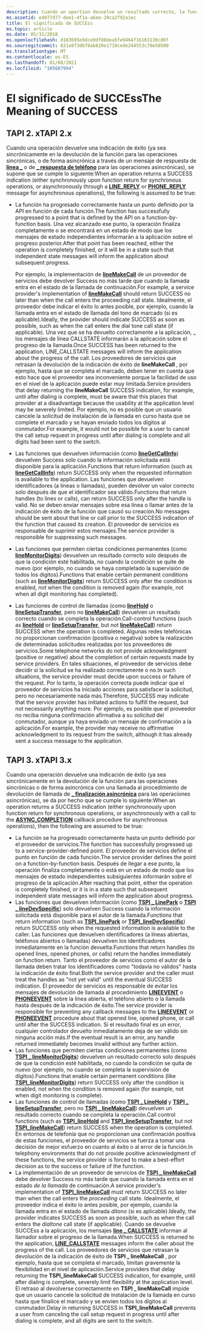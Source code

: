 ```yaml
---
description: Cuando un opertion devuelve un resultado correcto, la función ha progresado correctamente hasta un punto definido por la API en función de la función.
ms.assetid: e4077d77-dee1-4f1a-a6ee-20ca2f92a1ec
title: El significado de SUCCEss
ms.topic: article
ms.date: 05/31/2018
ms.openlocfilehash: d183695e9dce9df88dea5fe9464f16163130cd0f
ms.sourcegitcommit: 831e8f3db78ab820e1710cede244553c70e50500
ms.translationtype: MT
ms.contentlocale: es-ES
ms.lasthandoff: 01/08/2021
ms.locfileid: "105687994"
---
```

# <a name="the-meaning-of-success"></a><span data-ttu-id="025c8-103">El significado de SUCCEss</span><span class="sxs-lookup"><span data-stu-id="025c8-103">The Meaning of SUCCESS</span></span>

## <a name="tapi-2x"></a><span data-ttu-id="025c8-104">TAPI 2. x</span><span class="sxs-lookup"><span data-stu-id="025c8-104">TAPI 2.x</span></span>

<span data-ttu-id="025c8-105">Cuando una operación devuelve una indicación de éxito (ya sea sincrónicamente en la devolución de la función para las operaciones sincrónicas, o de forma asincrónica a través de un mensaje de respuesta de [**línea \_**](./line-reply.md) o de [**\_ respuesta de teléfono**](./phone-reply.md) para las operaciones asincrónicas), se supone que se cumple lo siguiente:</span><span class="sxs-lookup"><span data-stu-id="025c8-105">When an operation returns a SUCCESS indication (either synchronously upon function return for synchronous operations, or asynchronously through a [**LINE\_REPLY**](./line-reply.md) or [**PHONE\_REPLY**](./phone-reply.md) message for asynchronous operations), the following is assumed to be true:</span></span>

-   <span data-ttu-id="025c8-106">La función ha progresado correctamente hasta un punto definido por la API en función de cada función.</span><span class="sxs-lookup"><span data-stu-id="025c8-106">The function has successfully progressed to a point that is defined by the API on a function-by-function basis.</span></span> <span data-ttu-id="025c8-107">Una vez alcanzado ese punto, la operación finaliza completamente o se encontrará en un estado de modo que los mensajes de estado independientes informarán a la aplicación sobre el progreso posterior.</span><span class="sxs-lookup"><span data-stu-id="025c8-107">After that point has been reached, either the operation is completely finished, or it will be in a state such that independent state messages will inform the application about subsequent progress.</span></span>

    <span data-ttu-id="025c8-108">Por ejemplo, la implementación de [**lineMakeCall**](/windows/win32/api/tapi/nf-tapi-linemakecall) de un proveedor de servicios debe devolver Success no más tarde que cuando la llamada entra en el estado de la llamada de continuación.</span><span class="sxs-lookup"><span data-stu-id="025c8-108">For example, a service provider's implementation of [**lineMakeCall**](/windows/win32/api/tapi/nf-tapi-linemakecall) should return SUCCESS no later than when the call enters the proceeding call state.</span></span> <span data-ttu-id="025c8-109">Idealmente, el proveedor debe indicar el éxito lo antes posible, por ejemplo, cuando la llamada entra en el estado de llamada del tono de marcado (si es aplicable).</span><span class="sxs-lookup"><span data-stu-id="025c8-109">Ideally, the provider should indicate SUCCESS as soon as possible, such as when the call enters the dial tone call state (if applicable).</span></span> <span data-ttu-id="025c8-110">Una vez que se ha devuelto correctamente a la aplicación, \_ los mensajes de línea CALLSTATE informarán a la aplicación sobre el progreso de la llamada.</span><span class="sxs-lookup"><span data-stu-id="025c8-110">Once SUCCESS has been returned to the application, LINE\_CALLSTATE messages will inform the application about the progress of the call.</span></span> <span data-ttu-id="025c8-111">Los proveedores de servicios que retrasan la devolución de la indicación de éxito de **lineMakeCall** , por ejemplo, hasta que se completa el marcado, deben tener en cuenta que esto hace que el proveedor sea inconveniente porque la facilidad de uso en el nivel de la aplicación puede estar muy limitada.</span><span class="sxs-lookup"><span data-stu-id="025c8-111">Service providers that delay returning the **lineMakeCall** SUCCESS indication, for example, until after dialing is complete, must be aware that this places that provider at a disadvantage because the usability at the application level may be severely limited.</span></span> <span data-ttu-id="025c8-112">Por ejemplo, no es posible que un usuario cancele la solicitud de instalación de la llamada en curso hasta que se complete el marcado y se hayan enviado todos los dígitos al conmutador.</span><span class="sxs-lookup"><span data-stu-id="025c8-112">For example, it would not be possible for a user to cancel the call setup request in progress until after dialing is complete and all digits had been sent to the switch.</span></span>

-   <span data-ttu-id="025c8-113">Las funciones que devuelven información (como [**lineGetCallInfo**](/windows/win32/api/tapi/nf-tapi-linegetcallinfo)) devuelven Success solo cuando la información solicitada está disponible para la aplicación.</span><span class="sxs-lookup"><span data-stu-id="025c8-113">Functions that return information (such as [**lineGetCallInfo**](/windows/win32/api/tapi/nf-tapi-linegetcallinfo)) return SUCCESS only when the requested information is available to the application.</span></span> <span data-ttu-id="025c8-114">Las funciones que devuelven identificadores (a líneas o llamadas), pueden devolver un valor correcto solo después de que el identificador sea válido.</span><span class="sxs-lookup"><span data-stu-id="025c8-114">Functions that return handles (to lines or calls), can return SUCCESS only after the handle is valid.</span></span> <span data-ttu-id="025c8-115">No se deben enviar mensajes sobre esa línea o llamar antes de la indicación de éxito de la función que causó su creación.</span><span class="sxs-lookup"><span data-stu-id="025c8-115">No messages should be sent about that line or call prior to the SUCCESS indication of the function that caused its creation.</span></span> <span data-ttu-id="025c8-116">El proveedor de servicios es responsable de suprimir estos mensajes.</span><span class="sxs-lookup"><span data-stu-id="025c8-116">The service provider is responsible for suppressing such messages.</span></span>
-   <span data-ttu-id="025c8-117">Las funciones que permiten ciertas condiciones permanentes (como [**lineMonitorDigits**](/windows/win32/api/tapi/nf-tapi-linemonitordigits)) devuelven un resultado correcto solo después de que la condición esté habilitada, no cuando la condición se quite de nuevo (por ejemplo, no cuando se haya completado la supervisión de todos los dígitos).</span><span class="sxs-lookup"><span data-stu-id="025c8-117">Functions that enable certain permanent conditions (such as [**lineMonitorDigits**](/windows/win32/api/tapi/nf-tapi-linemonitordigits)) return SUCCESS only after the condition is enabled, not when the condition is removed again (for example, not when all digit monitoring has completed).</span></span>
-   <span data-ttu-id="025c8-118">Las funciones de control de llamadas (como [**lineHold**](/windows/win32/api/tapi/nf-tapi-linehold) o [**lineSetupTransfer**](/windows/win32/api/tapi/nf-tapi-linesetuptransfer), pero no [**lineMakeCall**](/windows/win32/api/tapi/nf-tapi-linemakecall)) devuelven un resultado correcto cuando se completa la operación.</span><span class="sxs-lookup"><span data-stu-id="025c8-118">Call-control functions (such as [**lineHold**](/windows/win32/api/tapi/nf-tapi-linehold) or [**lineSetupTransfer**](/windows/win32/api/tapi/nf-tapi-linesetuptransfer), but not [**lineMakeCall**](/windows/win32/api/tapi/nf-tapi-linemakecall)) return SUCCESS when the operation is completed.</span></span> <span data-ttu-id="025c8-119">Algunas redes telefónicas no proporcionan confirmación (positiva o negativa) sobre la realización de determinadas solicitudes realizadas por los proveedores de servicios.</span><span class="sxs-lookup"><span data-stu-id="025c8-119">Some telephone networks do not provide acknowledgment (positive or negative) about the completion of certain requests made by service providers.</span></span> <span data-ttu-id="025c8-120">En tales situaciones, el proveedor de servicios debe decidir si la solicitud se ha realizado correctamente o no.</span><span class="sxs-lookup"><span data-stu-id="025c8-120">In such situations, the service provider must decide upon success or failure of the request.</span></span> <span data-ttu-id="025c8-121">Por lo tanto, la operación correcta puede indicar que el proveedor de servicios ha iniciado acciones para satisfacer la solicitud, pero no necesariamente nada más.</span><span class="sxs-lookup"><span data-stu-id="025c8-121">Therefore, SUCCESS may indicate that the service provider has initiated actions to fulfill the request, but not necessarily anything more.</span></span> <span data-ttu-id="025c8-122">Por ejemplo, es posible que el proveedor no reciba ninguna confirmación afirmativa a su solicitud del conmutador, aunque ya haya enviado un mensaje de confirmación a la aplicación.</span><span class="sxs-lookup"><span data-stu-id="025c8-122">For example, the provider may receive no affirmative acknowledgment to its request from the switch, although it has already sent a success message to the application.</span></span>

## <a name="tapi-3x"></a><span data-ttu-id="025c8-123">TAPI 3. x</span><span class="sxs-lookup"><span data-stu-id="025c8-123">TAPI 3.x</span></span>

<span data-ttu-id="025c8-124">Cuando una operación devuelve una indicación de éxito (ya sea sincrónicamente en la devolución de la función para las operaciones sincrónicas o de forma asincrónica con una llamada al procedimiento de devolución de llamada de [**\_ finalización asincrónica**](/windows/win32/api/tspi/nc-tspi-async_completion) para las operaciones asincrónicas), se da por hecho que se cumple lo siguiente:</span><span class="sxs-lookup"><span data-stu-id="025c8-124">When an operation returns a SUCCESS indication (either synchronously upon function return for synchronous operations, or asynchronously with a call to the [**ASYNC\_COMPLETION**](/windows/win32/api/tspi/nc-tspi-async_completion) callback procedure for asynchronous operations), then the following are assumed to be true:</span></span>

-   <span data-ttu-id="025c8-125">La función se ha progresado correctamente hasta un punto definido por el proveedor de servicios.</span><span class="sxs-lookup"><span data-stu-id="025c8-125">The function has successfully progressed up to a service-provider-defined point.</span></span> <span data-ttu-id="025c8-126">El proveedor de servicios define el punto en función de cada función.</span><span class="sxs-lookup"><span data-stu-id="025c8-126">The service provider defines the point on a function-by-function basis.</span></span> <span data-ttu-id="025c8-127">Después de llegar a ese punto, la operación finaliza completamente o está en un estado de modo que los mensajes de estado independientes subsiguientes informarán sobre el progreso de la aplicación.</span><span class="sxs-lookup"><span data-stu-id="025c8-127">After reaching that point, either the operation is completely finished, or it is in a state such that subsequent independent state messages will inform the application about progress.</span></span>
-   <span data-ttu-id="025c8-128">Las funciones que devuelven información (como [**TSPI \_ LinePark**](/windows/win32/api/tspi/nf-tspi-tspi_linepark) o [**TSPI \_ lineDevSpecific**](/windows/win32/api/tspi/nf-tspi-tspi_linedevspecific)) solo devuelven Success cuando la información solicitada está disponible para el autor de la llamada.</span><span class="sxs-lookup"><span data-stu-id="025c8-128">Functions that return information (such as [**TSPI\_linePark**](/windows/win32/api/tspi/nf-tspi-tspi_linepark) or [**TSPI\_lineDevSpecific**](/windows/win32/api/tspi/nf-tspi-tspi_linedevspecific)) return SUCCESS only when the requested information is available to the caller.</span></span> <span data-ttu-id="025c8-129">Las funciones que devuelven identificadores (a líneas abiertas, teléfonos abiertos o llamadas) devuelven los identificadores inmediatamente en la función devuelta.</span><span class="sxs-lookup"><span data-stu-id="025c8-129">Functions that return handles (to opened lines, opened phones, or calls) return the handles immediately on function return.</span></span> <span data-ttu-id="025c8-130">Tanto el proveedor de servicios como el autor de la llamada deben tratar los identificadores como "todavía no válidos" hasta la indicación de éxito final.</span><span class="sxs-lookup"><span data-stu-id="025c8-130">Both the service provider and the caller must treat the handles as "not yet valid" until the eventual SUCCESS indication.</span></span> <span data-ttu-id="025c8-131">El proveedor de servicios es responsable de evitar los mensajes de devolución de llamada al procedimiento [**LINEEVENT**](/windows/win32/api/tspi/nc-tspi-lineevent) o [**PHONEEVENT**](/windows/desktop/api/tspi/nc-tspi-phoneevent) sobre la línea abierta, el teléfono abierto o la llamada hasta después de la indicación de éxito.</span><span class="sxs-lookup"><span data-stu-id="025c8-131">The service provider is responsible for preventing any callback messages to the [**LINEEVENT**](/windows/win32/api/tspi/nc-tspi-lineevent) or [**PHONEEVENT**](/windows/desktop/api/tspi/nc-tspi-phoneevent) procedure about that opened line, opened phone, or call until after the SUCCESS indication.</span></span> <span data-ttu-id="025c8-132">Si el resultado final es un error, cualquier controlador devuelto inmediatamente deja de ser válido sin ninguna acción más.</span><span class="sxs-lookup"><span data-stu-id="025c8-132">If the eventual result is an error, any handle returned immediately becomes invalid without any further action.</span></span>
-   <span data-ttu-id="025c8-133">Las funciones que permiten ciertas condiciones permanentes (como [**TSPI \_ lineMonitorDigits**](/windows/win32/api/tspi/nf-tspi-tspi_linemonitordigits)) devuelven un resultado correcto solo después de que la condición esté habilitada, no cuando la condición se quita de nuevo (por ejemplo, no cuando se completa la supervisión de dígitos).</span><span class="sxs-lookup"><span data-stu-id="025c8-133">Functions that enable certain permanent conditions (like [**TSPI\_lineMonitorDigits**](/windows/win32/api/tspi/nf-tspi-tspi_linemonitordigits)) return SUCCESS only after the condition is enabled, not when the condition is removed again (for example, not when digit monitoring is complete).</span></span>
-   <span data-ttu-id="025c8-134">Las funciones de control de llamadas (como [**TSPI \_ LineHold**](/windows/win32/api/tspi/nf-tspi-tspi_linehold) y [**TSPI \_ lineSetupTransfer**](/windows/win32/api/tspi/nf-tspi-tspi_linesetuptransfer), pero no [**TSPI \_ lineMakeCall**](/windows/win32/api/tspi/nf-tspi-tspi_linemakecall)) devuelven un resultado correcto cuando se completa la operación.</span><span class="sxs-lookup"><span data-stu-id="025c8-134">Call control functions (such as [**TSPI\_lineHold**](/windows/win32/api/tspi/nf-tspi-tspi_linehold) and [**TSPI\_lineSetupTransfer**](/windows/win32/api/tspi/nf-tspi-tspi_linesetuptransfer), but not [**TSPI\_lineMakeCall**](/windows/win32/api/tspi/nf-tspi-tspi_linemakecall)) return SUCCESS when the operation is completed.</span></span> <span data-ttu-id="025c8-135">En entornos de telefonía que no proporcionan una confirmación positiva de estas funciones, el proveedor de servicios se fuerza a tomar una decisión de mejor esfuerzo en cuanto al éxito o al error de la función.</span><span class="sxs-lookup"><span data-stu-id="025c8-135">In telephony environments that do not provide positive acknowledgment of these functions, the service provider is forced to make a best-effort decision as to the success or failure of the function.</span></span>
-   <span data-ttu-id="025c8-136">La implementación de un proveedor de servicios de [**TSPI \_ lineMakeCall**](/windows/win32/api/tspi/nf-tspi-tspi_linemakecall) debe devolver Success no más tarde que cuando la llamada entra en el estado *de la llamada* de continuación.</span><span class="sxs-lookup"><span data-stu-id="025c8-136">A service provider's implementation of [**TSPI\_lineMakeCall**](/windows/win32/api/tspi/nf-tspi-tspi_linemakecall) must return SUCCESS no later than when the call enters the *proceeding* call state.</span></span> <span data-ttu-id="025c8-137">Idealmente, el proveedor indica el éxito lo antes posible, por ejemplo, cuando la llamada entra en el estado de llamada *ditono* (si es aplicable).</span><span class="sxs-lookup"><span data-stu-id="025c8-137">Ideally, the provider indicates SUCCESS as soon as possible, such as when the call enters the *dialtone* call state (if applicable).</span></span> <span data-ttu-id="025c8-138">Cuando se devuelve SUCCEss a la aplicación, los mensajes [**line \_ CALLSTATE**](/previous-versions/windows/desktop/legacy/ms725219(v=vs.85)) informan al llamador sobre el progreso de la llamada.</span><span class="sxs-lookup"><span data-stu-id="025c8-138">When SUCCESS is returned to the application, [**LINE\_CALLSTATE**](/previous-versions/windows/desktop/legacy/ms725219(v=vs.85)) messages inform the caller about the progress of the call.</span></span> <span data-ttu-id="025c8-139">Los proveedores de servicios que retrasan la devolución de la indicación de éxito de **TSPI \_ lineMakeCall** , por ejemplo, hasta que se completa el marcado, limitan gravemente la flexibilidad en el nivel de aplicación.</span><span class="sxs-lookup"><span data-stu-id="025c8-139">Service providers that delay returning the **TSPI\_lineMakeCall** SUCCESS indication, for example, until after dialing is complete, severely limit flexibility at the application level.</span></span> <span data-ttu-id="025c8-140">El retraso al devolverse correctamente en **TSPI \_ lineMakeCall** impide que un usuario cancele la solicitud de instalación de la llamada en curso hasta que finalice el marcado y se envíen todos los dígitos al conmutador.</span><span class="sxs-lookup"><span data-stu-id="025c8-140">Delay in returning SUCCESS in **TSPI\_lineMakeCall** prevents a user from canceling the call setup request in progress until after dialing is complete, and all digits are sent to the switch.</span></span>

 

 
